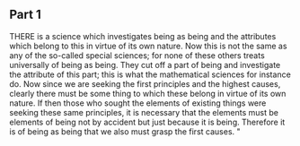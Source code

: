 ## Part 1



THERE is a science which investigates being as being and the attributes which belong to this in virtue of its own nature.
Now this is not the same as any of the so-called special sciences; for none of these others treats universally of being as being.
They cut off a part of being and investigate the attribute of this part; this is what the mathematical sciences for instance do.
Now since we are seeking the first principles and the highest causes, clearly there must be some thing to which these belong in virtue of its own nature.
If then those who sought the elements of existing things were seeking these same principles, it is necessary that the elements must be elements of being not by accident but just because it is being.
Therefore it is of being as being that we also must grasp the first causes. "

